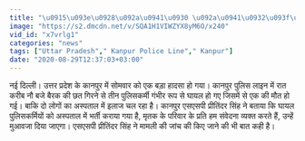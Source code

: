 ```yaml
---
title: "\u0915\u093e\u0928\u092a\u0941\u0930 \u092a\u0941\u0932\u093f\u0938 \u0932\u093e\u0907\u0928 \u092e\u0947\u0902 \u092c\u0921\u093c\u093e \u0939\u093e\u0926\u0938\u093e, \u092c\u0948\u0930\u0915 \u0915\u0940 \u091b\u0924 \u0917\u093f\u0930\u0928\u0947 \u0938\u0947 \u090f\u0915 \u092a\u0941\u0932\u093f\u0938\u0915\u0930\u094d\u092e\u0940 \u0915\u0940 \u092e\u094c\u0924, \u0926\u094b \u0918\u093e\u092f\u0932"
image: "https://s2.dmcdn.net/v/SQA1H1VIWZYX8yM6O/x240"
vid_id: "x7vrlg1"
categories: "news"
tags: ["Uttar Pradesh"," Kanpur Police Line"," Kanpur"]
date: "2020-08-29T12:37:03+03:00"
---
```

नई दिल्ली। उत्तर प्रदेश के कानपुर में सोमवार को एक बड़ा हादसा हो गया। कानपुर पुलिस लाइन में रात करीब नौ बजे बैरक की छत गिरने से तीन पुलिसकर्मी गंभीर रूप से घायल हो गए जिसमें से एक की मौत हो गई। बाकि दो लोगों का अस्पताल में इलाज चल रहा है। कानपुर एसएसपी प्रीतिंदर सिंह ने बताया कि घायल पुलिसकर्मियों को अस्पताल में भर्ती कराया गया है, मृतक के परिवार के प्रति हम संवेदना व्यक्त करते हैं, उन्हें मुआवजा दिया जाएगा। एसएसपी प्रीतिंदर सिंह ने मामली की जांच की किए जाने की भी बात कही है।  <br>
